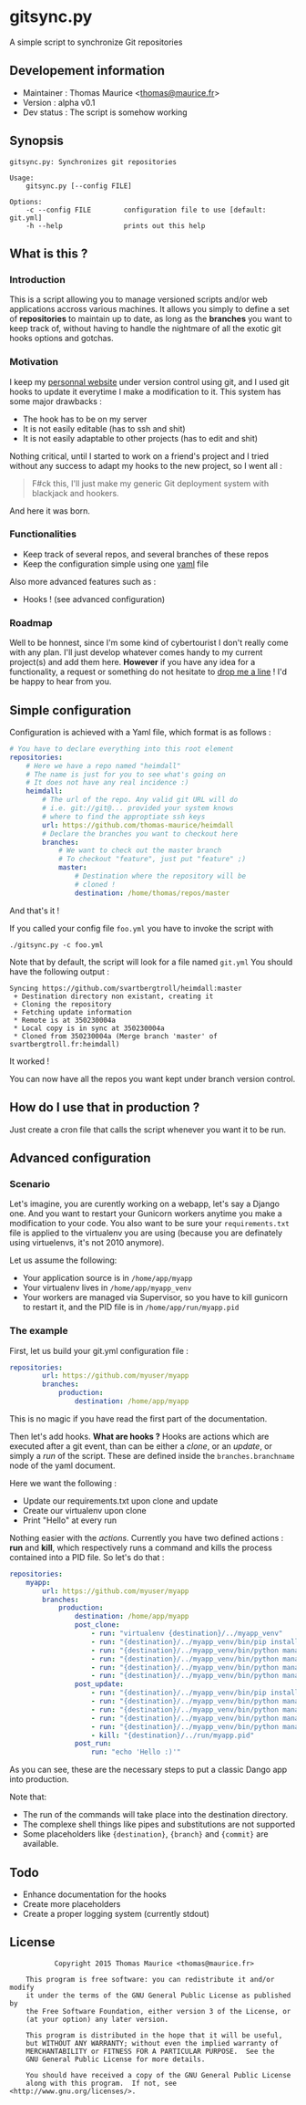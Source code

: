 # gitsync.py
A simple script to synchronize Git repositories

## Developement information

 * Maintainer  : Thomas Maurice
   &lt;[thomas@maurice.fr](mailto:thomas@maurice.fr)&gt;
 * Version     : alpha v0.1
 * Dev status  : The script is somehow working

## Synopsis
```
gitsync.py: Synchronizes git repositories

Usage:
    gitsync.py [--config FILE]

Options:
    -c --config FILE        configuration file to use [default: git.yml]
    -h --help               prints out this help
```

## What is this ?
### Introduction
This is a script allowing you to manage versioned scripts 
and/or web applications accross various machines. It allows
you simply to define a set of **repositories** to maintain up
to date, as long as the **branches** you want to keep track
of, without having to handle the nightmare of all the
exotic git hooks options and gotchas.

### Motivation
I keep my [personnal website](https://thomas.maurice.fr)
under version control using git, and I used git hooks to
update it everytime I make a modification to it. This system
has some major drawbacks :
* The hook has to be on my server
* It is not easily editable (has to ssh and shit)
* It is not easily adaptable to other projects (has to edit and shit)

Nothing critical, until I started to work on a friend's project and I
tried without any success to adapt my hooks to the new
project, so I went all :

> F#ck this, I'll just make my generic Git deployment system
> with blackjack and hookers.

And here it was born.

### Functionalities
* Keep track of several repos, and several branches of these
  repos
* Keep the configuration simple using one [yaml](http://yaml.org) file

Also more advanced features such as :
* Hooks ! (see advanced configuration)

### Roadmap
Well to be honnest, since I'm some kind of cybertourist I
don't really come with any plan. I'll just develop whatever
comes handy to my current project(s) and add them here.
**However** if you have any idea for a functionality, a
request or something do not hesitate to [drop me a line](mailto:thomas@maurice.fr) ! I'd be happy to hear from
you.

## Simple configuration
Configuration is achieved with a Yaml file, which format is as
follows :

```yaml
# You have to declare everything into this root element
repositories:
    # Here we have a repo named "heimdall"
    # The name is just for you to see what's going on
    # It does not have any real incidence :)
    heimdall:
        # The url of the repo. Any valid git URL will do
        # i.e. git://git@... provided your system knows
        # where to find the approptiate ssh keys
        url: https://github.com/thomas-maurice/heimdall
        # Declare the branches you want to checkout here
        branches:
            # We want to check out the master branch
            # To checkout "feature", just put "feature" ;)
            master:
                # Destination where the repository will be
                # cloned !
                destination: /home/thomas/repos/master

```

And that's it !

If you called your config file `foo.yml` you have to invoke the
script with

```
./gitsync.py -c foo.yml
```

Note that by default, the script will look for a file named `git.yml`
You should have the following output :

```
Syncing https://github.com/svartbergtroll/heimdall:master
 + Destination directory non existant, creating it
 + Cloning the repository
 + Fetching update information
 * Remote is at 350230004a
 * Local copy is in sync at 350230004a
 * Cloned from 350230004a (Merge branch 'master' of svartbergtroll.fr:heimdall)

```

It worked !

You can now have all the repos you want kept under branch 
version control.

## How do I use that in production ?
Just create a cron file that calls the script whenever you want it to be run.

## Advanced configuration
### Scenario
Let's imagine, you are curently working on a webapp, let's
say a Django one. And you want to restart your Gunicorn
workers anytime you make a modification to your code. You
also want to be sure your `requirements.txt` file is applied
to the virtualenv you are using (because you are definately using virtuelenvs, it's not 2010 anymore).

Let us assume the following:
* Your application source is in `/home/app/myapp`
* Your virtualenv lives in `/home/app/myapp_venv`
* Your workers are managed via Supervisor, so you have to kill gunicorn to restart it, and the PID file is in `/home/app/run/myapp.pid`

### The example
First, let us build your git.yml configuration file :

```yaml
repositories:
        url: https://github.com/myuser/myapp
        branches:
            production:
                destination: /home/app/myapp
```

This is no magic if you have read the first part of the documentation.

Then let's add hooks. **What are hooks ?** Hooks are actions
which are executed after a git event, than can be either
a *clone*, or an *update*, or simply a *run* of the script.
These are defined inside the `branches.branchname` node of the yaml document.

Here we want the following :
* Update our requirements.txt upon clone and update
* Create our virtualenv upon clone
* Print "Hello" at every run

Nothing easier with the *actions*. Currently you have two
defined actions : **run** and **kill**, which respectively
runs a command and kills the process contained into a PID
file. So let's do that :

```yaml
repositories:
    myapp:
        url: https://github.com/myuser/myapp
        branches:
            production:
                destination: /home/app/myapp
                post_clone:
                    - run: "virtualenv {destination}/../myapp_venv"
                    - run: "{destination}/../myapp_venv/bin/pip install -r requirements.txt"
                    - run: "{destination}/../myapp_venv/bin/python manage.py syncdb --noinput"
                    - run: "{destination}/../myapp_venv/bin/python manage.py makemigrations --noinput"
                    - run: "{destination}/../myapp_venv/bin/python manage.py migrate --noinput"
                    - run: "{destination}/../myapp_venv/bin/python manage.py collectstatic --noinput"
                post_update:
                    - run: "{destination}/../myapp_venv/bin/pip install -r requirements.txt"
                    - run: "{destination}/../myapp_venv/bin/python manage.py syncdb --noinput"
                    - run: "{destination}/../myapp_venv/bin/python manage.py makemigrations --noinput"
                    - run: "{destination}/../myapp_venv/bin/python manage.py migrate --noinput"
                    - run: "{destination}/../myapp_venv/bin/python manage.py collectstatic --noinput"
                    - kill: "{destination}/../run/myapp.pid"
                post_run:
                    run: "echo 'Hello :)'"

```

As you can see, these are the necessary steps to put a
classic Dango app into production.

Note that: 
* The run of the commands will take place into the destination directory.
* The complexe shell things like pipes and substitutions are not supported
* Some placeholders like `{destination}`, `{branch}` and `{commit}` are available.

## Todo
* Enhance documentation for the hooks
* Create more placeholders
* Create a proper logging system (currently stdout)

## License
```
           Copyright 2015 Thomas Maurice <thomas@maurice.fr>

    This program is free software: you can redistribute it and/or modify
    it under the terms of the GNU General Public License as published by
    the Free Software Foundation, either version 3 of the License, or
    (at your option) any later version.

    This program is distributed in the hope that it will be useful,
    but WITHOUT ANY WARRANTY; without even the implied warranty of
    MERCHANTABILITY or FITNESS FOR A PARTICULAR PURPOSE.  See the
    GNU General Public License for more details.

    You should have received a copy of the GNU General Public License
    along with this program.  If not, see <http://www.gnu.org/licenses/>.
```
